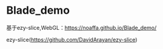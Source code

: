 # Blade_demo

基于ezy-slice,WebGL：https://noaffa.github.io/Blade_demo/

ezy-slice(https://github.com/DavidArayan/ezy-slice)
